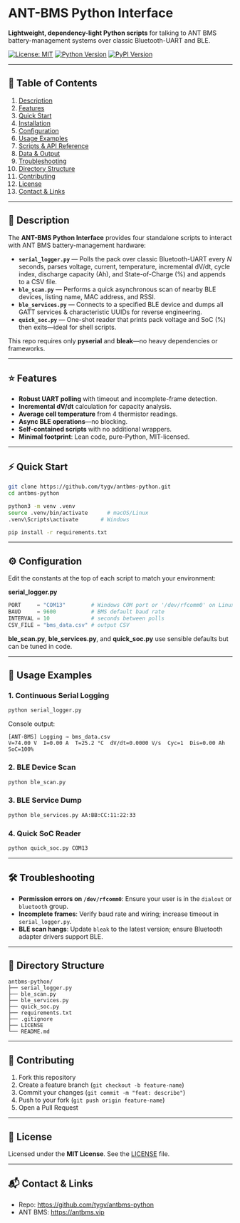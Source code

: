 # ANT-BMS Python Interface

**Lightweight, dependency-light Python scripts** for talking to ANT BMS battery-management systems over classic Bluetooth-UART and BLE.

[![License: MIT](https://img.shields.io/badge/License-MIT-blue.svg)](LICENSE)
[![Python Version](https://img.shields.io/badge/python-3.7%2B-blue.svg)]()
[![PyPI Version](https://img.shields.io/pypi/v/antbms-python.svg)]()

---

## 🚀 Table of Contents

1. [Description](#description)  
2. [Features](#features)  
3. [Quick Start](#quick-start)  
4. [Installation](#installation)  
5. [Configuration](#configuration)  
6. [Usage Examples](#usage-examples)  
7. [Scripts & API Reference](#scripts--api-reference)  
8. [Data & Output](#data--output)  
9. [Troubleshooting](#troubleshooting)  
10. [Directory Structure](#directory-structure)  
11. [Contributing](#contributing)  
12. [License](#license)  
13. [Contact & Links](#contact--links)  

---

## 📖 Description

The **ANT-BMS Python Interface** provides four standalone scripts to interact with ANT BMS battery-management hardware:

- **`serial_logger.py`** — Polls the pack over classic Bluetooth-UART every _N_ seconds, parses voltage, current, temperature, incremental dV/dt, cycle index, discharge capacity (Ah), and State-of-Charge (%) and appends to a CSV file.  
- **`ble_scan.py`** — Performs a quick asynchronous scan of nearby BLE devices, listing name, MAC address, and RSSI.  
- **`ble_services.py`** — Connects to a specified BLE device and dumps all GATT services & characteristic UUIDs for reverse engineering.  
- **`quick_soc.py`** — One-shot reader that prints pack voltage and SoC (%) then exits—ideal for shell scripts.  

This repo requires only **pyserial** and **bleak**—no heavy dependencies or frameworks.

---

## ⭐ Features

- **Robust UART polling** with timeout and incomplete-frame detection.  
- **Incremental dV/dt** calculation for capacity analysis.  
- **Average cell temperature** from 4 thermistor readings.  
- **Async BLE operations**—no blocking.  
- **Self-contained scripts** with no additional wrappers.  
- **Minimal footprint**: Lean code, pure-Python, MIT-licensed.

---

## ⚡ Quick Start

```bash
git clone https://github.com/tygv/antbms-python.git
cd antbms-python

python3 -m venv .venv
source .venv/bin/activate      # macOS/Linux
.venv\Scripts\activate       # Windows

pip install -r requirements.txt
```

---

## ⚙️ Configuration

Edit the constants at the top of each script to match your environment:

**serial_logger.py**
```python
PORT     = "COM13"        # Windows COM port or '/dev/rfcomm0' on Linux
BAUD     = 9600           # BMS default baud rate
INTERVAL = 10             # seconds between polls
CSV_FILE = "bms_data.csv" # output CSV
```

**ble_scan.py**, **ble_services.py**, and **quick_soc.py** use sensible defaults but can be tuned in code.

---

## 🏃 Usage Examples

### 1. Continuous Serial Logging

```bash
python serial_logger.py
```

Console output:

```
[ANT-BMS] Logging → bms_data.csv
V=74.00 V  I=0.00 A  T=25.2 °C  dV/dt=0.0000 V/s  Cyc=1  Dis=0.00 Ah  SoC=100%
```

### 2. BLE Device Scan

```bash
python ble_scan.py
```

### 3. BLE Service Dump

```bash
python ble_services.py AA:BB:CC:11:22:33
```

### 4. Quick SoC Reader

```bash
python quick_soc.py COM13
```

---

## 🛠 Troubleshooting

- **Permission errors on `/dev/rfcomm0`**: Ensure your user is in the `dialout` or `bluetooth` group.  
- **Incomplete frames**: Verify baud rate and wiring; increase timeout in `serial_logger.py`.  
- **BLE scan hangs**: Update `bleak` to the latest version; ensure Bluetooth adapter drivers support BLE.  

---

## 🔧 Directory Structure

```
antbms-python/
├── serial_logger.py
├── ble_scan.py
├── ble_services.py
├── quick_soc.py
├── requirements.txt
├── .gitignore
├── LICENSE
└── README.md
```

---

## 🤝 Contributing

1. Fork this repository  
2. Create a feature branch (`git checkout -b feature-name`)  
3. Commit your changes (`git commit -m "feat: describe"`)  
4. Push to your fork (`git push origin feature-name`)  
5. Open a Pull Request

---

## 📄 License

Licensed under the **MIT License**. See the [LICENSE](LICENSE) file.

---

## 📬 Contact & Links

- Repo: https://github.com/tygv/antbms-python
- ANT BMS: https://antbms.vip
